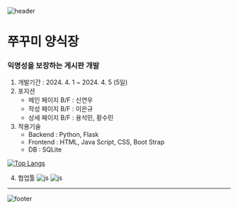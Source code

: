![header](https://capsule-render.vercel.app/api?type=waving&color=_hexcode3595FF&height=210&section=header)
# 쭈꾸미 양식장

### 익명성을 보장하는 게시판 개발

1. 개발기간 : 2024. 4. 1 ~ 2024. 4. 5 (5일)
2. 포지션
   - 메인 페이지 B/F : 신연우
   - 작성 페이지 B/F : 이은규
   - 상세 페이지 B/F : 용석민, 황수민
3. 적용기술
   - Backend : Python, Flask
   - Frontend : HTML, Java Script, CSS, Boot Strap
   - DB : SQLite

[![Top Langs](https://github-readme-stats.vercel.app/api/top-langs/?username=sumina-codewell)](https://github.com/anuraghazra/github-readme-stats)

4. 협업툴
![js](https://img.shields.io/badge/GitHub-100000?style=for-the-badge&logo=github&logoColor=white)
![js](https://img.shields.io/badge/Slack-4A154B?style=for-the-badge&logo=slack&logoColor=whit)

___

![footer](https://capsule-render.vercel.app/api?type=waving&color=_hexcode3595FF&height=210&section=footer)
